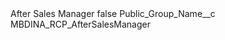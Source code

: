 <?xml version="1.0" encoding="UTF-8"?>
<CustomMetadata xmlns="http://soap.sforce.com/2006/04/metadata" xmlns:xsi="http://www.w3.org/2001/XMLSchema-instance" xmlns:xsd="http://www.w3.org/2001/XMLSchema">
    <label>After Sales Manager</label>
    <protected>false</protected>
    <values>
        <field>Public_Group_Name__c</field>
        <value xsi:type="xsd:string">MBDINA_RCP_AfterSalesManager</value>
    </values>
</CustomMetadata>
